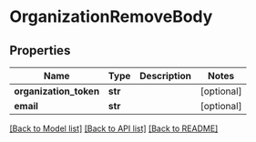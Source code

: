 # OrganizationRemoveBody

## Properties
Name | Type | Description | Notes
------------ | ------------- | ------------- | -------------
**organization_token** | **str** |  | [optional] 
**email** | **str** |  | [optional] 

[[Back to Model list]](../README.md#documentation-for-models) [[Back to API list]](../README.md#documentation-for-api-endpoints) [[Back to README]](../README.md)


